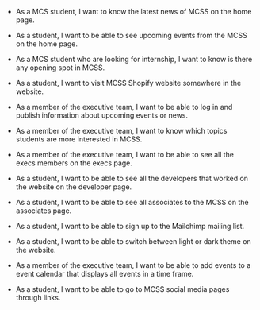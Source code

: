  - As a MCS student, I want to know the latest news of MCSS on the home page.

 - As a student, I want to be able to see upcoming events from the MCSS on the home page.

 - As a MCS student who are looking for internship, I want to know is there any opening spot in MCSS.
 
 - As a student, I want to visit MCSS Shopify website somewhere in the website.

 - As a member of the executive team, I want to be able to log in and publish information about upcoming events or news.

 - As a member of the executive team, I want to know which topics students are more interested in MCSS.
 
 - As a member of the executive team, I want to be able to see all the execs members on the execs page.
 
 - As a student, I want to be able to see all the developers that worked on the website on the developer page.

 - As a student, I want to be able to see all associates to the MCSS on the associates page.

 - As a student, I want to be able to sign up to the Mailchimp mailing list.

- As a student, I want to be able to switch between light or dark theme on the website.

- As a member of the executive team, I want to be able to add events to a event calendar that displays all events in a time frame.

- As a student, I want to be able to go to MCSS social media pages through links.